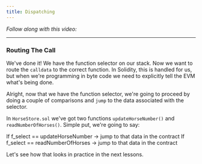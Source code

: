 ```yaml
---
title: Dispatching
---
```


_Follow along with this video:_

---

### Routing The Call

We've done it! We have the function selector on our stack. Now we want to route the `calldata` to the correct function. In Solidity, this is handled for us, but when we're programming in byte code we need to explicitly tell the EVM what's being done.

Alright, now that we have the function selector, we're going to proceed by doing a couple of comparisons and `jump` to the data associated with the selector.

In `HorseStore.sol` we've got two functions `updateHorseNumber()` and `readNumberOfHorses()`. Simple put, we're going to say:

If f_select == updateHorseNumber -> jump to that data in the contract
If f_select == readNumberOfHorses -> jump to that data in the contract

Let's see how that looks in practice in the next lessons.
